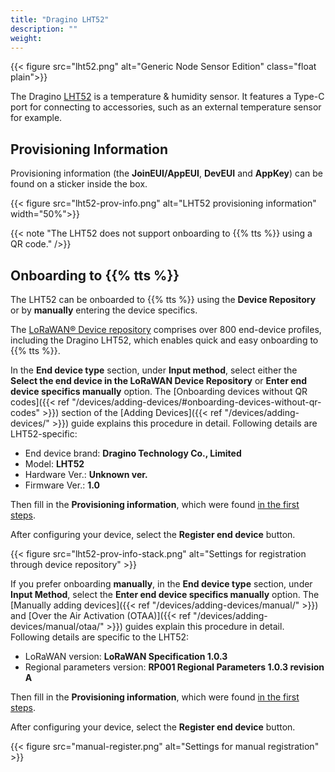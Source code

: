 ```yaml
---
title: "Dragino LHT52"
description: ""
weight: 
---
```


{{< figure src="lht52.png" alt="Generic Node Sensor Edition" class="float plain">}}

The Dragino [LHT52](https://www.dragino.com/products/temperature-humidity-sensor/item/199-lht52.html) is a temperature & humidity sensor. It features a Type-C port for connecting to accessories, such as an external temperature sensor for example.

<!--more-->

## Provisioning Information

Provisioning information (the **JoinEUI/AppEUI**, **DevEUI** and **AppKey**) can be found on a sticker inside the box. 

{{< figure src="lht52-prov-info.png" alt="LHT52 provisioning information" width="50%">}}

{{< note "The LHT52 does not support onboarding to {{% tts %}} using a QR code." />}}

## Onboarding to {{% tts %}}

The LHT52 can be onboarded to {{% tts %}} using the **Device Repository** or by **manually** entering the device specifics.

The [LoRaWAN® Device repository](https://github.com/TheThingsNetwork/lorawan-devices) comprises over 800 end-device profiles, including the Dragino LHT52, which enables quick and easy onboarding to {{% tts %}}.

In the **End device type** section, under **Input method**, select either the **Select the end device in the LoRaWAN Device Repository** or **Enter end device specifics manually** option. The [Onboarding devices without QR codes]({{< ref "/devices/adding-devices/#onboarding-devices-without-qr-codes" >}}) section of the [Adding Devices]({{< ref "/devices/adding-devices/" >}}) guide explains this procedure in detail. Following details are LHT52-specific:

- End device brand: **Dragino Technology Co., Limited**
- Model: **LHT52**
- Hardware Ver.: **Unknown ver.**
- Firmware Ver.: **1.0**

Then fill in the **Provisioning information**, which were found [in the first steps](#provisioning-information).

After configuring your device, select the **Register end device** button.

{{< figure src="lht52-prov-info-stack.png" alt="Settings for registration through device repository" >}}

If you prefer onboarding **manually**, in the **End device type** section, under **Input Method**, select the **Enter end device specifics manually** option. The [Manually adding devices]({{< ref "/devices/adding-devices/manual/" >}}) and [Over the Air Activation (OTAA)]({{< ref "/devices/adding-devices/manual/otaa/" >}}) guides explain this procedure in detail. Following details are specific to the LHT52:

- LoRaWAN version: **LoRaWAN Specification 1.0.3**
- Regional parameters version: **RP001 Regional Parameters 1.0.3 revision A**

Then fill in the **Provisioning information**, which were found [in the first steps](#provisioning-information).


After configuring your device, select the **Register end device** button.

{{< figure src="manual-register.png" alt="Settings for manual registration" >}}
